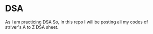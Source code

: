 # DSA
As I am practicing DSA So, In this repo I will be posting all my codes of striver's A to Z DSA sheet.
